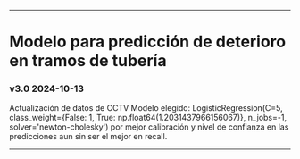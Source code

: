 **********************************************************************************************************
# Modelo  para predicción de deterioro en tramos de tubería

### v3.0 2024-10-13

Actualización de datos de CCTV
Modelo elegido: 
LogisticRegression(C=5, class_weight={False: 1, True: np.float64(1.2031437966156067)}, n_jobs=-1, solver='newton-cholesky')
por mejor calibración y nivel de confianza en las predicciones aun sin ser el mejor en recall.
**********************************************************************************************************